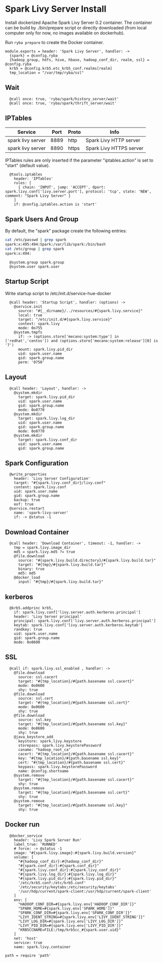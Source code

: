 
# Spark Livy Server Install

Install  dockerized Apache Spark Livy Server 0.2 container. The container can be build by ./bin/prepare
script or directly downloaded (from local computer only for now, no images available on dockerhub).

Run `ryba prepare` to create the Docker container.

    module.exports = header: 'Spark Livy Server', handler: ->
      {spark} = @config.ryba
      {hadoop_group, hdfs, hive, hbase, hadoop_conf_dir, realm, ssl} = @config.ryba
      krb5 = @config.krb5.etc_krb5_conf.realms[realm]
      tmp_location = "/var/tmp/ryba/ssl"

## Wait

      @call once: true, 'ryba/spark/history_server/wait'
      @call once: true, 'ryba/spark/thrift_server/wait'

## IPTables

| Service           | Port  | Proto | Info                    |
|-------------------|-------|-------|-------------------------|
| spark livy server |  8889 | http  | Spark Livy HTTP server  |
| spark livy server |  8890 | https | Spark Livy HTTPS server |

IPTables rules are only inserted if the parameter "iptables.action" is set to
"start" (default value).

      @tools.iptables
        header: 'IPTables'
        rules: [
          { chain: 'INPUT', jump: 'ACCEPT', dport: spark.livy.conf['livy.server.port'], protocol: 'tcp', state: 'NEW', comment: "Spark Livy Server" }
        ]
        if: @config.iptables.action is 'start'

## Spark Users And Group

By default, the "spark" package create the following entries:

```bash
cat /etc/passwd | grep spark
spark:x:495:494:Spark:/var/lib/spark:/bin/bash
cat /etc/group | grep spark
spark:x:494:
```

      @system.group spark.group
      @system.user spark.user

## Startup Script

Write startup script to /etc/init.d/service-hue-docker

      @call header: 'Startup Script', handler: (options) ->
        @service.init
          source: "#{__dirname}/../resources/#{spark.livy.service}"
          local: true
          target: "/etc/init.d/#{spark.livy.service}"
          context: spark.livy
          mode: 0o755
        @system.tmpfs
          if: -> (options.store['mecano:system:type'] in ['redhat','centos']) and (options.store['mecano:system:release'][0] is '7')
          mount: spark.livy.pid_dir
          uid: spark.user.name
          gid: spark.group.name
          perm: '0750'

## Layout

      @call header: 'Layout', handler: ->
        @system.mkdir
          target: spark.livy.pid_dir
          uid: spark.user.name
          gid: spark.group.name
          mode: 0o0770
        @system.mkdir
          target: spark.livy.log_dir
          uid: spark.user.name
          gid: spark.group.name
          mode: 0o0770
        @system.mkdir
          target: spark.livy.conf_dir
          uid: spark.user.name
          gid: spark.group.name

## Spark Configuration

      @write_properties
        header: 'Livy Server Configuration'
        target: "#{spark.livy.conf_dir}/livy.conf"
        content: spark.livy.conf
        uid: spark.user.name
        gid: spark.group.name
        backup: true
        eof: true
      @service.restart
        name: 'spark-livy-server'
        if: -> @status -1
          

## Download Container

      @call header: 'Download Container', timeout: -1, handler: ->
        tmp = spark.livy.image_dir
        md5 = spark.livy.md5 ?= true
        @file.download
          source: "#{spark.livy.build.directory}/#{spark.livy.build.tar}"
          target: "#{tmp}/#{spark.livy.build.tar}"
          binary: true
          md5: md5
        @docker_load
          input: "#{tmp}/#{spark.livy.build.tar}"

## kerberos
  
      @krb5.addprinc krb5,
        if: spark.livy.conf['livy.server.auth.kerberos.principal']
        header: 'Livy Server principal'
        principal: spark.livy.conf['livy.server.auth.kerberos.principal']
        keytab: spark.livy.conf['livy.server.auth.kerberos.keytab']
        randkey: true
        uid: spark.user.name
        gid: spark.group.name
        mode: 0o0600
    
## SSL 

      @call if: spark.livy.ssl_enabled , handler: ->
        @file.download
          source: ssl.cacert
          target: "#{tmp_location}/#{path.basename ssl.cacert}"
          mode: 0o0600
          shy: true
        @file.download
          source: ssl.cert
          target: "#{tmp_location}/#{path.basename ssl.cert}"
          mode: 0o0600
          shy: true
        @file.download
          source: ssl.key
          target: "#{tmp_location}/#{path.basename ssl.key}"
          mode: 0o0600
          shy: true
        @java_keystore_add
          keystore: spark.livy.keystore
          storepass: spark.livy.keystorePassword
          caname: "hadoop_root_ca"
          cacert: "#{tmp_location}/#{path.basename ssl.cacert}"
          key: "#{tmp_location}/#{path.basename ssl.key}"
          cert: "#{tmp_location}/#{path.basename ssl.cert}"
          keypass: spark.livy.keystorePassword
          name: @config.shortname
        @system.remove
          target: "#{tmp_location}/#{path.basename ssl.cacert}"
          shy: true
        @system.remove
          target: "#{tmp_location}/#{path.basename ssl.cert}"
          shy: true
        @system.remove
          target: "#{tmp_location}/#{path.basename ssl.key}"
          shy: true

## Docker run
    
      @docker_service
        header: 'Livy Spark Server Run'
        label_true: 'RUNNED'
        # force: -> @status -1
        image: "#{spark.livy.image}:#{spark.livy.build.version}"
        volume: [
          "#{hadoop_conf_dir}:#{hadoop_conf_dir}"
          "#{spark.conf_dir}:#{spark.conf_dir}"
          "#{spark.livy.conf_dir}:#{spark.livy.conf_dir}"
          "#{spark.livy.log_dir}:#{spark.livy.log_dir}"
          "#{spark.livy.pid_dir}:#{spark.livy.pid_dir}"
          '/etc/krb5.conf:/etc/krb5.conf'
          '/etc/security/keytabs:/etc/security/keytabs'
          '/usr/hdp/current/spark-client:/usr/hdp/current/spark-client'
        ]
        env: [
          "HADOOP_CONF_DIR=#{spark.livy.env['HADOOP_CONF_DIR']}"
          "SPARK_HOME=#{spark.livy.env['SPARK_HOME']}"
          "SPARK_CONF_DIR=#{spark.livy.env['SPARK_CONF_DIR']}"
          "LIVY_IDENT_STRING=#{spark.livy.env['LIVY_IDENT_STRING']}"
          "LIVY_LOG_DIR=#{spark.livy.env['LIVY_LOG_DIR']}"
          "LIVY_PID_DIR=#{spark.livy.env['LIVY_PID_DIR']}"
          "KRB5CCNAME=FILE:/tmp/krb5cc_#{spark.user.uid}"
        ]
        net: 'host'
        service: true
        name: spark.livy.container

    path = require 'path'
